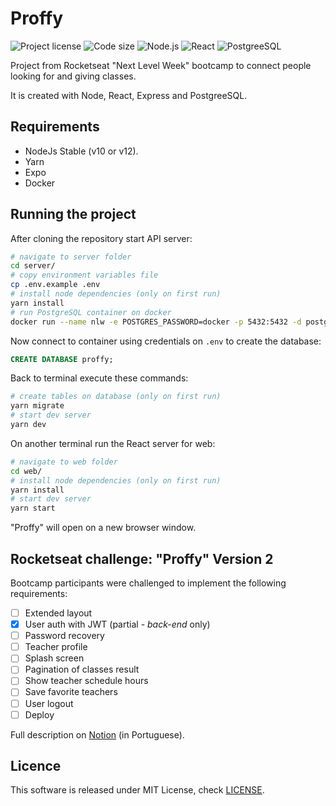# Proffy

![Project license](https://img.shields.io/github/license/pedrosancao/nlw-proffy)
![Code size](https://img.shields.io/github/languages/code-size/pedrosancao/nlw-proffy)
![Node.js](https://img.shields.io/badge/Node.js-server-default?logo=node.js&logoColor=fff&color=339933)
![React](https://img.shields.io/badge/React-frontend-blue?logo=react&logoColor=fff)
![PostgreeSQL](https://img.shields.io/badge/PostgreeSQL-database-default?logo=PostgreSQL&logoColor=fff&color=336791)

Project from Rocketseat "Next Level Week" bootcamp to connect people
looking for and giving classes.

It is created with Node, React, Express and PostgreeSQL.

## Requirements

- NodeJs Stable (v10 or v12).
- Yarn
- Expo
- Docker

## Running the project

After cloning the repository start API server:

```bash
# navigate to server folder
cd server/
# copy environment variables file
cp .env.example .env
# install node dependencies (only on first run)
yarn install
# run PostgreSQL container on docker
docker run --name nlw -e POSTGRES_PASSWORD=docker -p 5432:5432 -d postgres
```

Now connect to container using credentials on `.env` to create the database:

```sql
CREATE DATABASE proffy;
```

Back to terminal execute these commands:

```bash
# create tables on database (only on first run)
yarn migrate
# start dev server
yarn dev
```

On another terminal run the React server for web:

```bash
# navigate to web folder
cd web/
# install node dependencies (only on first run)
yarn install
# start dev server
yarn start
```

"Proffy" will open on a new browser window.

## Rocketseat challenge: "Proffy" Version 2 

Bootcamp participants were challenged to implement the following requirements:

- [ ] Extended layout
- [x] User auth with JWT (partial - _back-end_ only)
- [ ] Password recovery
- [ ] Teacher profile
- [ ] Splash screen
- [ ] Pagination of classes result
- [ ] Show teacher schedule hours
- [ ] Save favorite teachers
- [ ] User logout
- [ ] Deploy

Full description on [Notion][proffy-v2] (in Portuguese).

## Licence

This software is released under MIT License, check [LICENSE](./LICENSE).

[proffy-v2]: https://www.notion.so/Vers-o-2-0-Proffy-eefca1b981694cd0a895613bc6235970
